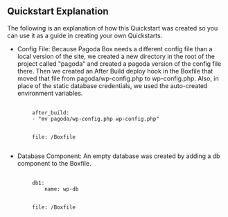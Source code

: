 Quickstart Explanation
----------------------

The following is an explanation of how this Quickstart was created so you can use it as a guide in creating your own Quickstarts.

* Config File: Because Pagoda Box needs a different config file than a local version of the site, we created a new directory in the root of the project called "pagoda" and created a pagoda version of the config file there. Then we created an After Build deploy hook in the Boxfile that moved that file from pagoda/wp-config.php to wp-config.php. Also, in place of the static database credentials, we used the auto-created environment variables.

<pre>
    <code>
        after_build:
        - "mv pagoda/wp-config.php wp-config.php"


        file: /Boxfile
    </code>
</pre>
    

* Database Component: An empty database was created by adding a db component to the Boxfile.

<pre>
    <code>
        db1:
            name: wp-db


        file: /Boxfile
    </code>
</pre>